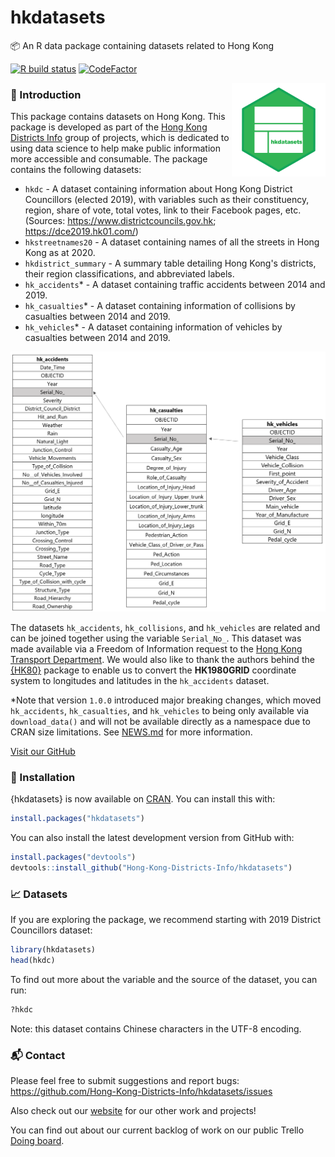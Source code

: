 # hkdatasets
:package: An R data package containing datasets related to Hong Kong


[![R build status](https://github.com/Hong-Kong-Districts-Info/hkdatasets/workflows/R-CMD-check/badge.svg)](https://github.com/Hong-Kong-Districts-Info/hkdatasets/actions) [![CodeFactor](https://www.codefactor.io/repository/github/hong-kong-districts-info/hkdatasets/badge)](https://www.codefactor.io/repository/github/hong-kong-districts-info/hkdatasets)

<img src="https://raw.githubusercontent.com/Hong-Kong-Districts-Info/hkdatasets/master/inst/logo.png" align="right" height = 150 width = 150/>

### :page_with_curl: Introduction

This package contains datasets on Hong Kong. This package is developed as part of the [Hong Kong Districts Info](https://hong-kong-districts-info.github.io/) group of projects, which is dedicated to using data science to help make public information more accessible and consumable. The package contains the following datasets:

- `hkdc` - A dataset containing information about Hong Kong District Councillors (elected 2019), with variables such as their constituency, region, share of vote, total votes, link to their Facebook pages, etc. (Sources: https://www.districtcouncils.gov.hk; https://dce2019.hk01.com/)
- `hkstreetnames20` - A dataset containing names of all the streets in Hong Kong as at 2020.
- `hkdistrict_summary` - A summary table detailing Hong Kong's districts, their region classifications, and abbreviated labels.
- `hk_accidents`* - A dataset containing traffic accidents between 2014 and 2019.
- `hk_casualties`* - A dataset containing information of collisions by casualties between 2014 and 2019.
- `hk_vehicles`* - A dataset containing information of vehicles by casualties between 2014 and 2019.

![](https://raw.githubusercontent.com/Hong-Kong-Districts-Info/hkdatasets/master/inst/collision-data-diagram-3.png)

The datasets `hk_accidents`, `hk_collisions`, and `hk_vehicles` are related and can be joined together using the variable `Serial_No_`. This dataset was made available via a Freedom of Information request to the [Hong Kong Transport Department](https://www.td.gov.hk/). We would also like to thank the authors behind the [{HK80}](https://CRAN.R-project.org/package=HK80) package to enable us to convert the **HK1980GRID** coordinate system to longitudes and latitudes in the `hk_accidents` dataset. 

*Note that version `1.0.0` introduced major breaking changes, which moved `hk_accidents`, `hk_casualties`, and `hk_vehicles` to being only available via `download_data()` and will not be available directly as a namespace due to CRAN size limitations. See [NEWS.md](https://hong-kong-districts-info.github.io/hkdatasets/news/index.html) for more information. 

[Visit our GitHub](https://github.com/Hong-Kong-Districts-Info/hkdatasets)

### :wrench: Installation

{hkdatasets} is now available on [CRAN](https://cran.r-project.org/package=hkdatasets). You can install this with:

```R
install.packages("hkdatasets")
```

You can also install the latest development version from GitHub with:
```R
install.packages("devtools")
devtools::install_github("Hong-Kong-Districts-Info/hkdatasets")
```

### :chart_with_upwards_trend: Datasets

If you are exploring the package, we recommend starting with 2019 District Councillors dataset:

```R
library(hkdatasets)
head(hkdc)
```
To find out more about the variable and the source of the dataset, you can run:
```R
?hkdc
```
Note: this dataset contains Chinese characters in the UTF-8 encoding. 

### :mailbox_with_mail: Contact
Please feel free to submit suggestions and report bugs: https://github.com/Hong-Kong-Districts-Info/hkdatasets/issues

Also check out our [website](https://hong-kong-districts-info.github.io/) for our other work and projects!

You can find out about our current backlog of work on our public Trello [Doing board](https://trello.com/b/n5l7DMS5/doing).
